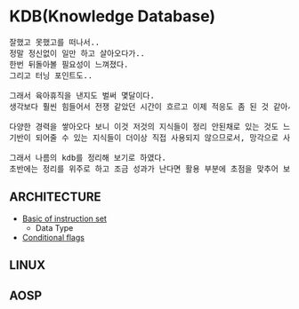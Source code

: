 KDB(Knowledge Database)
========================
<pre>
잘했고 못했고를 떠나서..   
정말 정신없이 일만 하고 살아오다가..   
한번 뒤돌아볼 필요성이 느껴졌다.
그리고 터닝 포인트도..

그래서 육아휴직을 낸지도 벌써 몇달이다. 
생각보다 훨씬 힘들어서 전쟁 같았던 시간이 흐르고 이제 적응도 좀 된 것 같아서 본래 휴직의 취지를 다시금 떠올려 보았다.

다양한 경력을 쌓아오다 보니 이것 저것의 지식들이 정리 안된채로 있는 것도 느껴지고,
기반이 되어줄 수 있는 지식들이 더이상 직접 사용되지 않으므로서, 망각으로 사라지는 것도 안타까운 부분이다.

그래서 나름의 kdb를 정리해 보기로 하였다.
초반에는 정리를 위주로 하고 조금 성과가 난다면 활용 부분에 초점을 맞추어 보려고 한다.
</pre>

## ARCHITECTURE
* [Basic of instruction set](./posts/kdb/architecture/Basic%20of%20instruction%20set.md)
  * Data Type
* [Conditional flags](posts/kdb/architecture/Conditional%20flags)

## LINUX

## AOSP

